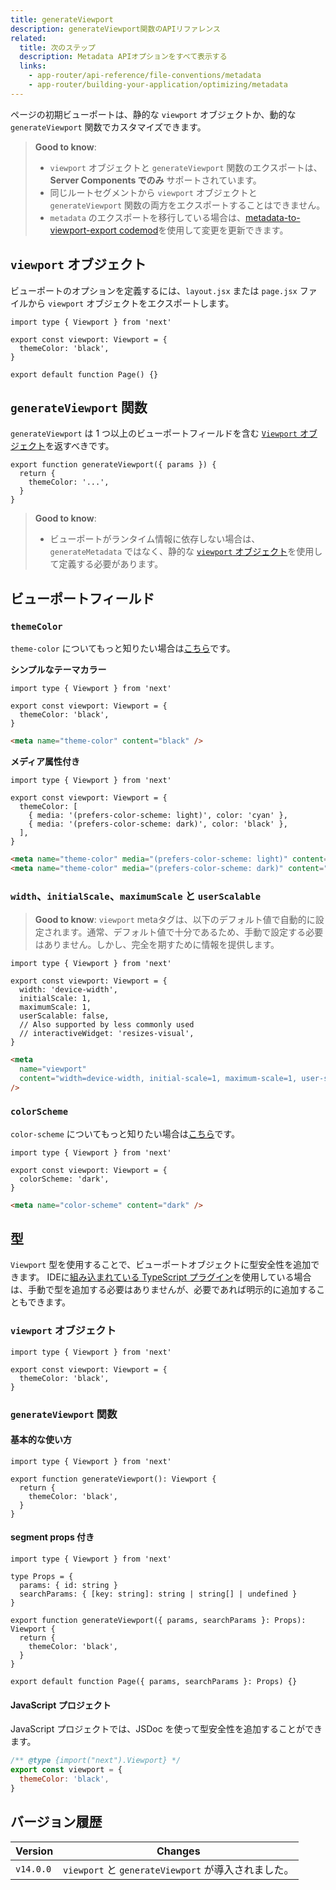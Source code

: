 ```yaml
---
title: generateViewport
description: generateViewport関数のAPIリファレンス
related:
  title: 次のステップ
  description: Metadata APIオプションをすべて表示する
  links:
    - app-router/api-reference/file-conventions/metadata
    - app-router/building-your-application/optimizing/metadata
---
```


ページの初期ビューポートは、静的な `viewport` オブジェクトか、動的な `generateViewport` 関数でカスタマイズできます。

> **Good to know**:
>
> - `viewport` オブジェクトと `generateViewport` 関数のエクスポートは、**Server Components でのみ** サポートされています。
> - 同じルートセグメントから `viewport` オブジェクトと `generateViewport` 関数の両方をエクスポートすることはできません。
> - `metadata` のエクスポートを移行している場合は、[metadata-to-viewport-export codemod](/docs/app-router/building-your-application/upgrading/codemods#metadata-to-viewport-export)を使用して変更を更新できます。

## `viewport` オブジェクト

ビューポートのオプションを定義するには、`layout.jsx` または `page.jsx` ファイルから `viewport` オブジェクトをエクスポートします。

```tsx title="layout.tsx | page.tsx"
import type { Viewport } from 'next'

export const viewport: Viewport = {
  themeColor: 'black',
}

export default function Page() {}
```

## `generateViewport` 関数

`generateViewport` は 1 つ以上のビューポートフィールドを含む [`Viewport` オブジェクト](#ビューポートフィールド)を返すべきです。

```tsx title="layout.tsx | page.tsx"
export function generateViewport({ params }) {
  return {
    themeColor: '...',
  }
}
```

> **Good to know**:
>
> - ビューポートがランタイム情報に依存しない場合は、`generateMetadata` ではなく、静的な [`viewport` オブジェクト](#viewport-オブジェクト)を使用して定義する必要があります。

## ビューポートフィールド

### `themeColor`

`theme-color` についてもっと知りたい場合は[こちら](https://developer.mozilla.org/docs/Web/HTML/Element/meta/name/theme-color)です。

**シンプルなテーマカラー**

```tsx title="layout.tsx | page.tsx"
import type { Viewport } from 'next'

export const viewport: Viewport = {
  themeColor: 'black',
}
```

```html title="<head> output" hideLineNumbers
<meta name="theme-color" content="black" />
```

**メディア属性付き**

```tsx title="layout.tsx | page.tsx"
import type { Viewport } from 'next'

export const viewport: Viewport = {
  themeColor: [
    { media: '(prefers-color-scheme: light)', color: 'cyan' },
    { media: '(prefers-color-scheme: dark)', color: 'black' },
  ],
}
```

```html title="<head> output" hideLineNumbers
<meta name="theme-color" media="(prefers-color-scheme: light)" content="cyan" />
<meta name="theme-color" media="(prefers-color-scheme: dark)" content="black" />
```

### `width`、`initialScale`、`maximumScale` と `userScalable`

> **Good to know**: `viewport` metaタグは、以下のデフォルト値で自動的に設定されます。通常、デフォルト値で十分であるため、手動で設定する必要はありません。しかし、完全を期すために情報を提供します。

```tsx title="layout.tsx | page.tsx"
import type { Viewport } from 'next'

export const viewport: Viewport = {
  width: 'device-width',
  initialScale: 1,
  maximumScale: 1,
  userScalable: false,
  // Also supported by less commonly used
  // interactiveWidget: 'resizes-visual',
}
```

```html title="<head> output" hideLineNumbers
<meta
  name="viewport"
  content="width=device-width, initial-scale=1, maximum-scale=1, user-scalable=no"
/>
```

### `colorScheme`

`color-scheme` についてもっと知りたい場合は[こちら](https://developer.mozilla.org/en-US/docs/Web/HTML/Element/meta/name#:~:text=color%2Dscheme%3A%20specifies,of%20the%20following%3A)です。

```tsx title="layout.tsx | page.tsx"
import type { Viewport } from 'next'

export const viewport: Viewport = {
  colorScheme: 'dark',
}
```

```html title="<head> output" hideLineNumbers
<meta name="color-scheme" content="dark" />
```

## 型

`Viewport` 型を使用することで、ビューポートオブジェクトに型安全性を追加できます。
IDEに[組み込まれている TypeScript プラグイン](/docs/app-router/building-your-application/configuring/typescript)を使用している場合は、手動で型を追加する必要はありませんが、必要であれば明示的に追加することもできます。

### `viewport` オブジェクト

```tsx
import type { Viewport } from 'next'

export const viewport: Viewport = {
  themeColor: 'black',
}
```

### `generateViewport` 関数

#### 基本的な使い方

```tsx
import type { Viewport } from 'next'

export function generateViewport(): Viewport {
  return {
    themeColor: 'black',
  }
}
```

#### segment props 付き

```tsx
import type { Viewport } from 'next'

type Props = {
  params: { id: string }
  searchParams: { [key: string]: string | string[] | undefined }
}

export function generateViewport({ params, searchParams }: Props): Viewport {
  return {
    themeColor: 'black',
  }
}

export default function Page({ params, searchParams }: Props) {}
```

#### JavaScript プロジェクト

JavaScript プロジェクトでは、JSDoc を使って型安全性を追加することができます。

```js
/** @type {import("next").Viewport} */
export const viewport = {
  themeColor: 'black',
}
```

## バージョン履歴

| Version   | Changes                                             |
| --------- | --------------------------------------------------- |
| `v14.0.0` | `viewport` と `generateViewport` が導入されました。 |
